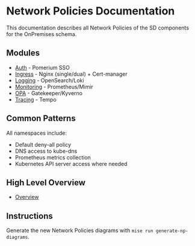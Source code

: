 # Network Policies Documentation

This documentation describes all Network Policies of the SD components for the OnPremises schema.

## Modules
- [Auth](modules/auth/README.md) - Pomerium SSO
- [Ingress](modules/ingress/README.md) - Nginx (single/dual) + Cert-manager
- [Logging](modules/logging/README.md) - OpenSearch/Loki
- [Monitoring](modules/monitoring/README.md) - Prometheus/Mimir
- [OPA](modules/opa/README.md) - Gatekeeper/Kyverno
- [Tracing](modules/tracing/README.md) - Tempo

## Common Patterns
All namespaces include:
- Default deny-all policy
- DNS access to kube-dns
- Prometheus metrics collection
- Kubernetes API server access where needed

## High Level Overview
- [Overview](overview.md)

## Instructions
Generate the new Network Policies diagrams with `mise run generate-np-diagrams`.